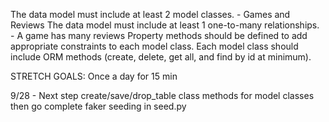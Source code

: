 The data model must include at least 2 model classes. - Games and Reviews
The data model must include at least 1 one-to-many relationships. - A game has many reviews
Property methods should be defined to add appropriate constraints to each model class. 
Each model class should include ORM methods (create, delete, get all, and find by id at minimum).


STRETCH GOALS:
Once a day for 15 min


9/28 - Next step create/save/drop_table class methods for model classes then go complete faker seeding in seed.py